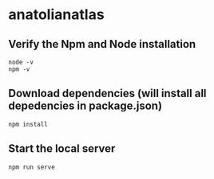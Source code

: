 # anatolianatlas
## Verify the Npm and Node installation
```
node -v
npm -v
```
## Download dependencies (will install all depedencies in package.json)
```
npm install
```

## Start the local server
```
npm run serve
```



